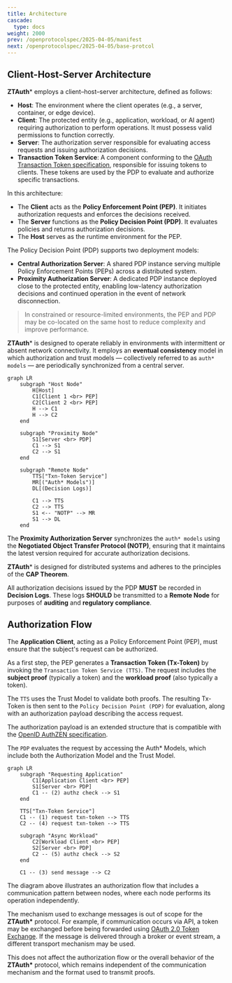 ```yaml
---
title: Architecture
cascade:
  type: docs
weight: 2000
prev: /openprotocolspec/2025-04-05/manifest
next: /openprotocolspec/2025-04-05/base-protcol
---
```


## Client-Host-Server Architecture

**ZTAuth*** employs a client–host–server architecture, defined as follows:

- **Host**: The environment where the client operates (e.g., a server, container, or edge device).
- **Client**: The protected entity (e.g., application, workload, or AI agent) requiring authorization to perform operations. It must possess valid permissions to function correctly.
- **Server**: The authorization server responsible for evaluating access requests and issuing authorization decisions.
- **Transaction Token Service**: A component conforming to the [OAuth Transaction Token specification](https://www.ietf.org/archive/id/draft-ietf-oauth-transaction-tokens-05.html), responsible for issuing tokens to clients. These tokens are used by the PDP to evaluate and authorize specific transactions.

In this architecture:

- The **Client** acts as the **Policy Enforcement Point (PEP)**. It initiates authorization requests and enforces the decisions received.
- The **Server** functions as the **Policy Decision Point (PDP)**. It evaluates policies and returns authorization decisions.
- The **Host** serves as the runtime environment for the PEP.

The Policy Decision Point (PDP) supports two deployment models:

- **Central Authorization Server**: A shared PDP instance serving multiple Policy Enforcement Points (PEPs) across a distributed system.
- **Proximity Authorization Server**: A dedicated PDP instance deployed close to the protected entity, enabling low-latency authorization decisions and continued operation in the event of network disconnection.

> In constrained or resource-limited environments, the PEP and PDP may be co-located on the same host to reduce complexity and improve performance.

**ZTAuth*** is designed to operate reliably in environments with intermittent or absent network connectivity. It employs an **eventual consistency** model in which authorization and trust models — collectively referred to as `auth* models` — are periodically synchronized from a central server.

```mermaid
graph LR
    subgraph "Host Node"
        H[Host]
        C1[Client 1 <br> PEP]
        C2[Client 2 <br> PEP]
        H --> C1
        H --> C2
    end

    subgraph "Proximity Node"
        S1[Server <br> PDP]
        C1 --> S1
        C2 --> S1
    end

    subgraph "Remote Node"
        TTS["Txn-Token Service"]
        MR[("Auth* Models")]
        DL[(Decision Logs)]

        C1 --> TTS
        C2 --> TTS
        S1 <-- "NOTP" --> MR
        S1 --> DL
    end
```

The **Proximity Authorization Server** synchronizes the `auth* models` using the **Negotiated Object Transfer Protocol (NOTP)**, ensuring that it maintains the latest version required for accurate authorization decisions.

**ZTAuth*** is designed for distributed systems and adheres to the principles of the **CAP Theorem**.

All authorization decisions issued by the PDP **MUST** be recorded in **Decision Logs**. These logs **SHOULD** be transmitted to a **Remote Node** for purposes of **auditing** and **regulatory compliance**.

## Authorization Flow

The **Application Client**, acting as a Policy Enforcement Point (PEP), must ensure that the subject's request can be authorized.

As a first step, the PEP generates a **Transaction Token (Tx-Token)** by invoking the `Transaction Token Service (TTS)`. The request includes the **subject proof** (typically a token) and the **workload proof** (also typically a token).

The `TTS` uses the Trust Model to validate both proofs. The resulting Tx-Token is then sent to the `Policy Decision Point (PDP)` for evaluation, along with an authorization payload describing the access request.  

The authorization payload is an extended structure that is compatible with the [OpenID AuthZEN specification](https://openid.net/specs/authorization-api-1_0-01.html).

The `PDP` evaluates the request by accessing the Auth\* Models, which include both the Authorization Model and the Trust Model.

```mermaid
graph LR
    subgraph "Requesting Application"
        C1[Application Client <br> PEP]
        S1[Server <br> PDP]
        C1 -- (2) authz check --> S1
    end

    TTS["Txn-Token Service"]
    C1 -- (1) request txn-token --> TTS
    C2 -- (4) request txn-token --> TTS

    subgraph "Async Workload"
        C2[Workload Client <br> PEP]
        S2[Server <br> PDP]
        C2 -- (5) authz check --> S2
    end

    C1 -- (3) send message --> C2
```

The diagram above illustrates an authorization flow that includes a communication pattern between nodes, where each node performs its operation independently.

The mechanism used to exchange messages is out of scope for the **ZTAuth\*** protocol. For example, if communication occurs via API, a token may be exchanged before being forwarded using [OAuth 2.0 Token Exchange](https://datatracker.ietf.org/doc/html/rfc8693). If the message is delivered through a broker or event stream, a different transport mechanism may be used.

This does not affect the authorization flow or the overall behavior of the **ZTAuth\*** protocol, which remains independent of the communication mechanism and the format used to transmit proofs.
